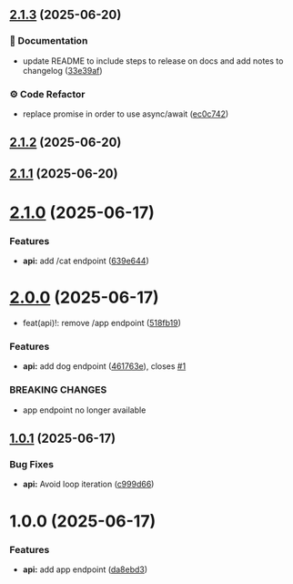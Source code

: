 ## [2.1.3](https://github.com/DLC94/literate-waddle/compare/v2.1.2...v2.1.3) (2025-06-20)

### 📝 Documentation

* update README to include steps to release on docs and add notes to changelog ([33e39af](https://github.com/DLC94/literate-waddle/commit/33e39af2f470ed85f1e201a523adbdf2e108f688))

### ⚙️ Code Refactor

* replace promise in order to use async/await ([ec0c742](https://github.com/DLC94/literate-waddle/commit/ec0c742533d5253843ab1fe9bc3b392958e277ca))

## [2.1.2](https://github.com/DLC94/literate-waddle/compare/v2.1.1...v2.1.2) (2025-06-20)

## [2.1.1](https://github.com/DLC94/literate-waddle/compare/v2.1.0...v2.1.1) (2025-06-20)

# [2.1.0](https://github.com/DLC94/literate-waddle/compare/v2.0.0...v2.1.0) (2025-06-17)


### Features

* **api:** add /cat endpoint ([639e644](https://github.com/DLC94/literate-waddle/commit/639e644f256029da7306a3be077d8329dbe11bc1))

# [2.0.0](https://github.com/DLC94/literate-waddle/compare/v1.0.1...v2.0.0) (2025-06-17)


* feat(api)!: remove /app endpoint ([518fb19](https://github.com/DLC94/literate-waddle/commit/518fb1922a6e7fef4ded01ab0e005abd987ecc65))


### Features

* **api:** add dog endpoint ([461763e](https://github.com/DLC94/literate-waddle/commit/461763e3676ee92d353d6f21a11eda874d4881ad)), closes [#1](https://github.com/DLC94/literate-waddle/issues/1)


### BREAKING CHANGES

* app endpoint no longer available

## [1.0.1](https://github.com/DLC94/literate-waddle/compare/v1.0.0...v1.0.1) (2025-06-17)


### Bug Fixes

* **api:** Avoid loop iteration ([c999d66](https://github.com/DLC94/literate-waddle/commit/c999d66363078a81692832f53cd9dabcd571e1f7))

# 1.0.0 (2025-06-17)


### Features

* **api:** add app endpoint ([da8ebd3](https://github.com/DLC94/literate-waddle/commit/da8ebd364ec8d94d6a9913e05010df4594dbc72a))

